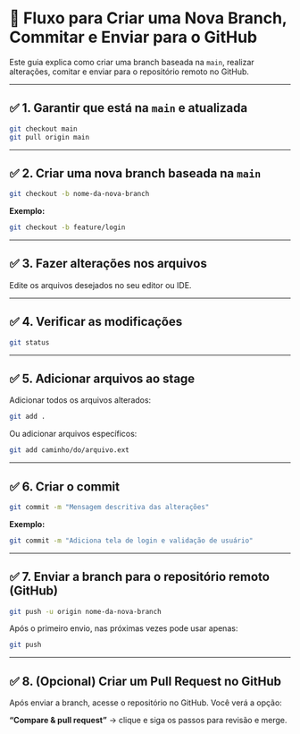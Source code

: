 # 📌 Fluxo para Criar uma Nova Branch, Commitar e Enviar para o GitHub

Este guia explica como criar uma branch baseada na `main`, realizar alterações, comitar e enviar para o repositório remoto no GitHub.

---

## ✅ 1. Garantir que está na `main` e atualizada

```bash
git checkout main
git pull origin main
```

---

## ✅ 2. Criar uma nova branch baseada na `main`

```bash
git checkout -b nome-da-nova-branch
```

**Exemplo:**

```bash
git checkout -b feature/login
```

---

## ✅ 3. Fazer alterações nos arquivos

Edite os arquivos desejados no seu editor ou IDE.

---

## ✅ 4. Verificar as modificações

```bash
git status
```

---

## ✅ 5. Adicionar arquivos ao stage

Adicionar todos os arquivos alterados:

```bash
git add .
```

Ou adicionar arquivos específicos:

```bash
git add caminho/do/arquivo.ext
```

---

## ✅ 6. Criar o commit

```bash
git commit -m "Mensagem descritiva das alterações"
```

**Exemplo:**

```bash
git commit -m "Adiciona tela de login e validação de usuário"
```

---

## ✅ 7. Enviar a branch para o repositório remoto (GitHub)

```bash
git push -u origin nome-da-nova-branch
```

Após o primeiro envio, nas próximas vezes pode usar apenas:

```bash
git push
```

---

## ✅ 8. (Opcional) Criar um Pull Request no GitHub

Após enviar a branch, acesse o repositório no GitHub. Você verá a opção:

**“Compare & pull request”** → clique e siga os passos para revisão e merge.


